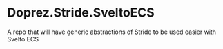 # Doprez.Stride.SveltoECS
A repo that will have generic abstractions of Stride to be used easier with Svelto ECS
